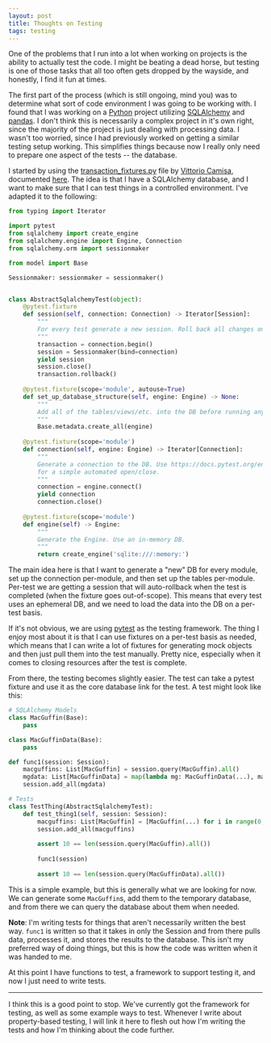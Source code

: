 ```yaml
---
layout: post
title: Thoughts on Testing
tags: testing
---
```


One of the problems that I run into a lot when working on projects is the ability to actually test the code. I might be beating a dead horse, but testing is one of those tasks that all too often gets dropped by the wayside, and honestly, I find it fun at times.

The first part of the process (which is still ongoing, mind you) was to determine what sort of code environment I was going to be working with. I found that I was working on a [Python](https://www.python.org/) project utilizing [SQLAlchemy](https://www.sqlalchemy.org/) and [pandas](https://pandas.pydata.org/). I don't think this is necessarily a complex project in it's own right, since the majority of the project is just dealing with processing data. I wasn't too worried, since I had previously worked on getting a similar testing setup working. This simplifies things because now I really only need to prepare one aspect of the tests -- the database.

I started by using the [transaction_fixtures.py](https://gist.github.com/ProvoK/10101902b1f56be946a99d576cbb397f#file-transaction_fixtures-py) file by [Vittorio Camisa](https://medium.com/@vittorio.camisa), documented [here](https://medium.com/@vittorio.camisa/agile-database-integration-tests-with-python-sqlalchemy-and-factory-boy-6824e8fe33a1). The idea is that I have a SQLAlchemy database, and I want to make sure that I can test things in a controlled environment. I've adapted it to the following:

```python
from typing import Iterator

import pytest
from sqlalchemy import create_engine
from sqlalchemy.engine import Engine, Connection
from sqlalchemy.orm import sessionmaker

from model import Base

Sessionmaker: sessionmaker = sessionmaker()


class AbstractSqlalchemyTest(object):
    @pytest.fixture
    def session(self, connection: Connection) -> Iterator[Session]:
        """
        For every test generate a new session. Roll back all changes on the session via transaction.
        """
        transaction = connection.begin()
        session = Sessionmaker(bind=connection)
        yield session
        session.close()
        transaction.rollback()
        
	@pytest.fixture(scope='module', autouse=True)
    def set_up_database_structure(self, engine: Engine) -> None:
        """
        Add all of the tables/views/etc. into the DB before running anything.
        """
        Base.metadata.create_all(engine)
        
    @pytest.fixture(scope='module')
    def connection(self, engine: Engine) -> Iterator[Connection]:
        """
        Generate a connection to the DB. Use https://docs.pytest.org/en/5.4.3/fixture.html#fixture-finalization-executing-teardown-code
        for a simple automated open/close.
        """
        connection = engine.connect()
        yield connection
        connection.close()
        
    @pytest.fixture(scope='module')
    def engine(self) -> Engine:
        """
        Generate the Engine. Use an in-memory DB.
        """
        return create_engine('sqlite:///:memory:')
```

The main idea here is that I want to generate a "new" DB for every module, set up the connection per-module, and then set up the tables per-module. Per-test we are getting a session that will auto-rollback when the test is completed (when the fixture goes out-of-scope). This means that every test uses an ephemeral DB, and we need to load the data into the DB on a per-test basis.

If it's not obvious, we are using [pytest](https://docs.pytest.org/en/stable/) as the testing framework. The thing I enjoy most about it is that I can use fixtures on a per-test basis as needed, which means that I can write a lot of fixtures for generating mock objects and then just pull them into the test manually. Pretty nice, especially when it comes to closing resources after the test is complete.

From there, the testing becomes slightly easier. The test can take a pytest fixture and use it as the core database link for the test. A test might look like this:

```python
# SQLAlchemy Models
class MacGuffin(Base):
    pass

class MacGuffinData(Base):
    pass

def func1(session: Session):
    macguffins: List[MacGuffin] = session.query(MacGuffin).all()
	mgdata: List[MacGuffinData] = map(lambda mg: MacGuffinData(...), macguffins)
    session.add_all(mgdata)

# Tests
class TestThing(AbstractSqlalchemyTest):
	def test_thing1(self, session: Session):
        macguffins: List[MacGuffin] = [MacGuffin(...) for i in range(0, 10)]
        session.add_all(macguffins)
        
        assert 10 == len(session.query(MacGuffin).all())
        
        func1(session)
        
        assert 10 == len(session.query(MacGuffinData).all())
```

This is a simple example, but this is generally what we are looking for now. We can generate some `MacGuffin`s, add them to the temporary database, and from there we can query the database about them when needed.

**Note**: I'm writing tests for things that aren't necessarily written the best way. `func1` is written so that it takes in only the Session and from there pulls data, processes it, and stores the results to the database. This isn't my preferred way of doing things, but this is how the code was written when it was handed to me.

At this point I have functions to test, a framework to support testing it, and now I just need to write tests.

---

I think this is a good point to stop. We've currently got the framework for testing, as well as some example ways to test. Whenever I write about property-based testing, I will link it here to flesh out how I'm writing the tests and how I'm thinking about the code further.